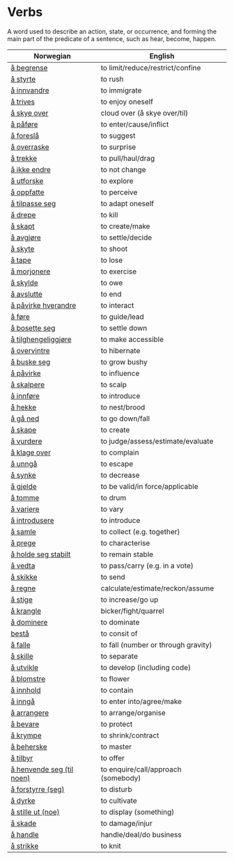 # Verbs

A word used to describe an action, state, or occurrence, and forming the main part of the predicate of a sentence, such as hear, become, happen.

| Norwegian | English |
| --- | --- |
| [å begrense](https://www.ordnett.no/search?language=no&phrase=å%20begrense) | to limit/reduce/restrict/confine |
| [å styrte](https://www.ordnett.no/search?language=no&phrase=å%20styrte) | to rush |
| [å innvandre](https://www.ordnett.no/search?language=no&phrase=å%20innvandre) | to immigrate |
| [å trives](https://www.ordnett.no/search?language=no&phrase=å%20trives) | to enjoy oneself |
| [å skye over](https://www.ordnett.no/search?language=no&phrase=å%20skye%20over) | cloud over (å skye over/til) |
| [å påføre](https://www.ordnett.no/search?language=no&phrase=å%20påføre) | to enter/cause/inflict |
| [å foreslå](https://www.ordnett.no/search?language=no&phrase=å%20foreslå) | to suggest |
| [å overraske](https://www.ordnett.no/search?language=no&phrase=å%20overraske) | to surprise |
| [å trekke](https://www.ordnett.no/search?language=no&phrase=å%20trekke) | to pull/haul/drag |
| [å ikke endre](https://www.ordnett.no/search?language=no&phrase=å%20ikke%20endre) | to not change |
| [å utforske](https://www.ordnett.no/search?language=no&phrase=å%20utforske) | to explore |
| [å oppfatte](https://www.ordnett.no/search?language=no&phrase=å%20oppfatte) | to perceive |
| [å tilpasse seg](https://www.ordnett.no/search?language=no&phrase=å%20tilpasse%20seg) | to adapt oneself |
| [å drepe](https://www.ordnett.no/search?language=no&phrase=å%20drepe) | to kill |
| [å skapt](https://www.ordnett.no/search?language=no&phrase=å%20skapt) | to create/make |
| [å avgjøre](https://www.ordnett.no/search?language=no&phrase=å%20avgjøre) | to settle/decide |
| [å skyte](https://www.ordnett.no/search?language=no&phrase=å%20skyte) | to shoot |
| [å tape](https://www.ordnett.no/search?language=no&phrase=å%20tape) | to lose |
| [å morjonere](https://www.ordnett.no/search?language=no&phrase=å%20morjonere) | to exercise |
| [å skylde](https://www.ordnett.no/search?language=no&phrase=å%20skylde) | to owe |
| [å avslutte](https://www.ordnett.no/search?language=no&phrase=å%20avslutte) | to end |
| [å påvirke hverandre](https://www.ordnett.no/search?language=no&phrase=å%20påvirke%20hverandre) | to interact |
| [å føre](https://www.ordnett.no/search?language=no&phrase=å%20føre) | to guide/lead |
| [å bosette seg](https://www.ordnett.no/search?language=no&phrase=å%20bosette%20seg) | to settle down |
| [å tilghengeliggjøre](https://www.ordnett.no/search?language=no&phrase=å%20tilghengeliggjøre) | to make accessible |
| [å overvintre](https://www.ordnett.no/search?language=no&phrase=å%20overvintre) | to hibernate |
| [å buske seg](https://www.ordnett.no/search?language=no&phrase=å%20buske%20seg) | to grow bushy |
| [å påvirke](https://www.ordnett.no/search?language=no&phrase=å%20påvirke) | to influence |
| [å skalpere](https://www.ordnett.no/search?language=no&phrase=å%20skalpere) | to scalp |
| [å innføre](https://www.ordnett.no/search?language=no&phrase=å%20innføre) | to introduce |
| [å hekke](https://www.ordnett.no/search?language=no&phrase=å%20hekke) | to nest/brood |
| [å gå ned](https://www.ordnett.no/search?language=no&phrase=å%20gå%20ned) | to go down/fall |
| [å skape](https://www.ordnett.no/search?language=no&phrase=å%20skape) | to create |
| [å vurdere](https://www.ordnett.no/search?language=no&phrase=å%20vurdere) | to judge/assess/estimate/evaluate |
| [å klage over](https://www.ordnett.no/search?language=no&phrase=å%20klage%20over) | to complain |
| [å unngå](https://www.ordnett.no/search?language=no&phrase=å%20unngå) | to escape |
| [å synke](https://www.ordnett.no/search?language=no&phrase=å%20synke) | to decrease |
| [å gjelde](https://www.ordnett.no/search?language=no&phrase=å%20gjelde) | to be valid/in force/applicable |
| [å tomme](https://www.ordnett.no/search?language=no&phrase=å%20tomme) | to drum |
| [å variere](https://www.ordnett.no/search?language=no&phrase=å%20variere) | to vary |
| [å introdusere](https://www.ordnett.no/search?language=no&phrase=å%20introdusere) | to introduce |
| [å samle](https://www.ordnett.no/search?language=no&phrase=å%20samle) | to collect (e.g. together) |
| [å prege](https://www.ordnett.no/search?language=no&phrase=å%20prege) | to characterise |
| [å holde seg stabilt](https://www.ordnett.no/search?language=no&phrase=å%20holde%20seg%20stabilt) | to remain stable |
| [å vedta](https://www.ordnett.no/search?language=no&phrase=å%20vedta) | to pass/carry (e.g. in a vote) |
| [å skikke](https://www.ordnett.no/search?language=no&phrase=å%20skikke) | to send |
| [å regne](https://www.ordnett.no/search?language=no&phrase=å%20regne) | calculate/estimate/reckon/assume |
| [å stige](https://www.ordnett.no/search?language=no&phrase=å%20stige) | to increase/go up |
| [å krangle](https://www.ordnett.no/search?language=no&phrase=å%20krangle) | bicker/fight/quarrel |
| [å dominere](https://www.ordnett.no/search?language=no&phrase=å%20dominere) | to dominate |
| [bestå](https://www.ordnett.no/search?language=no&phrase=bestå) | to consit of |
| [å falle](https://www.ordnett.no/search?language=no&phrase=å%20falle) | to fall (number or through gravity) |
| [å skille](https://www.ordnett.no/search?language=no&phrase=å%20skille) | to separate |
| [å utvikle](https://www.ordnett.no/search?language=no&phrase=å%20utvikle) | to develop (including code) |
| [å blomstre](https://www.ordnett.no/search?language=no&phrase=å%20blomstre) | to flower |
| [å innhold](https://www.ordnett.no/search?language=no&phrase=å%20innhold) | to contain |
| [å inngå](https://www.ordnett.no/search?language=no&phrase=å%20inngå) | to enter into/agree/make |
| [å arrangere](https://www.ordnett.no/search?language=no&phrase=å%20arrangere) | to arrange/organise |
| [å bevare](https://www.ordnett.no/search?language=no&phrase=å%20bevare) | to protect |
| [å krympe](https://www.ordnett.no/search?language=no&phrase=å%20krympe) | to shrink/contract |
| [å beherske](https://www.ordnett.no/search?language=no&phrase=å%20beherske) | to master |
| [å tilbyr](https://www.ordnett.no/search?language=no&phrase=å%20tilbyr) | to offer |
| [å henvende seg (til noen)](https://www.ordnett.no/search?language=no&phrase=å%20henvende%20seg%20(til%20noen)) | to enquire/call/approach (somebody) |
| [å forstyrre (seg)](https://www.ordnett.no/search?language=no&phrase=å%20forstyrre%20(seg)) | to disturb |
| [å dyrke](https://www.ordnett.no/search?language=no&phrase=å%20dyrke) | to cultivate |
| [å stille ut (noe)](https://www.ordnett.no/search?language=no&phrase=å%20stille%20ut%20(noe)) | to display (something) |
| [å skade](https://www.ordnett.no/search?language=no&phrase=å%20skade) | to damage/injur |
| [å handle](https://www.ordnett.no/search?language=no&phrase=å%20handle) | handle/deal/do business |
| [å strikke](https://www.ordnett.no/search?language=no&phrase=å%20strikke) | to knit |

